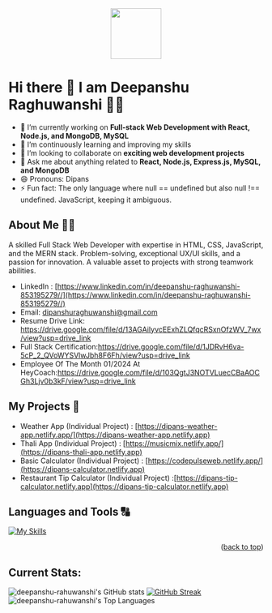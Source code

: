 <div id="header" align="center">
  <img src="https://media.giphy.com/media/M9gbBd9nbDrOTu1Mqx/giphy.gif" width="100"/>
</div>

# Hi there 👋 I am Deepanshu Raghuwanshi 👨‍💻

 
- 🔭 I’m currently working on **Full-stack Web Development with React, Node.js, and MongoDB, MySQL** 
- 🌱 I’m continuously learning and improving my skills
- 👯 I’m looking to collaborate on **exciting web development projects**
- 💬 Ask me about anything related to **React, Node.js, Express.js, MySQL, and MongoDB**
- 😄 Pronouns: Dipans
- ⚡ Fun fact: The only language where null == undefined but also null !== undefined. JavaScript, keeping it ambiguous.

## About Me 🙋‍♂️
A skilled Full Stack Web Developer with expertise in HTML, CSS, JavaScript, and the MERN stack. Problem-solving, exceptional UX/UI skills, and a passion for innovation. A valuable asset to projects with strong teamwork abilities.

- LinkedIn : [https://www.linkedin.com/in/deepanshu-raghuwanshi-853195279//](https://www.linkedin.com/in/deepanshu-raghuwanshi-853195279//) 
- Email: dipanshuraghuwanshi@gmail.com
- Resume Drive Link: https://drive.google.com/file/d/13AGAiIyvcEExhZLQfqcRSxnOfzWV_7wx/view?usp=drive_link
- Full Stack Certification:https://drive.google.com/file/d/1JDRvH6va-5cP_2_QVoWYSVlwJbh8F6Fh/view?usp=drive_link
- Employee Of The Month 01/2024 At HeyCoach:https://drive.google.com/file/d/103QgtJ3NOTVLuecCBaAOCGh3Ljv0b3kF/view?usp=drive_link

## My Projects 📑
- Weather App (Individual Project) : [https://dipans-weather-app.netlify.app/](https://dipans-weather-app.netlify.app)
- Thali App (Individual Project) : [https://musicmix.netlify.app/](https://dipans-thali-app.netlify.app)
- Basic Calculator (Individual Project) : [https://codepulseweb.netlify.app/](https://dipans-calculator.netlify.app)
- Restaurant Tip Calculator (Individual Project) :[https://dipans-tip-calculator.netlify.app](https://dipans-tip-calculator.netlify.app)


## Languages and Tools 🔠

[![My Skills](https://skillicons.dev/icons?i=mui,github,html,css,javascript,react,redux,typescript,nodejs,express,mongodb,mysql,git,postman,figma,bootstrap,vscode&theme=light)](https://skillicons.dev)
<p align="right">(<a href="#readme-top">back to top</a>)</p>


## Current Stats: 
![deepanshu-rahuwanshi's GitHub stats](https://github-readme-stats.vercel.app/api?username=Deepanshu-Raghuwanshi&show_icons=true&theme=radical)
[![GitHub Streak](https://streak-stats.demolab.com/?user=Deepanshu-Raghuwanshi)](https://git.io/streak-stats)
![deepanshu-rahuwanshi's Top Languages](https://github-readme-stats.vercel.app/api/top-langs/?username=Deepanshu-Raghuwanshi&theme=transparent&show_icons=true&hide_border=false&layout=compact)
